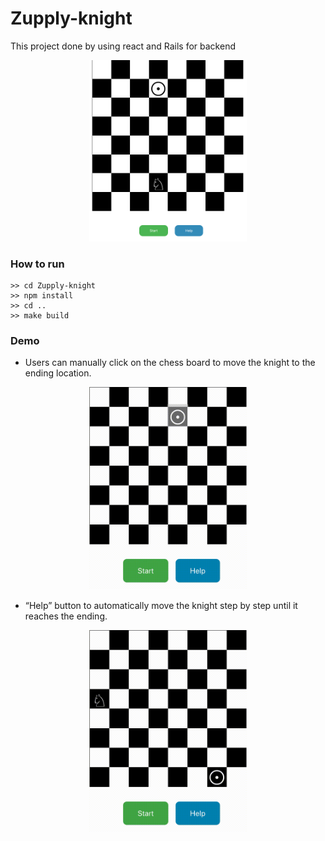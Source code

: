 # Zupply-knight

This project done by using react and Rails for backend 

<div align=center><img width="50%" src="https://github.com/US579/Zupply-knight/blob/master/knight-chess/img/chess.png"/></div>

### How to run 
```
>> cd Zupply-knight
>> npm install 
>> cd ..
>> make build 
```

### Demo 

* Users can manually click on the chess board to move the knight to the ending location.
<div align=center><img width="50%" src="https://github.com/US579/Zupply-knight/blob/master/knight-chess/img/click.gif"/></div>

* “Help” button to automatically move the knight step by step until it reaches the ending.
<div align=center><img width="50%" src="https://github.com/US579/Zupply-knight/blob/master/knight-chess/img/automate.gif"/></div>



